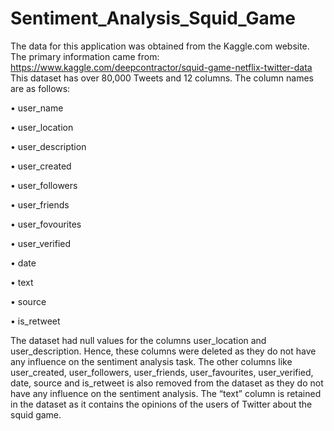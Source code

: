 # Sentiment_Analysis_Squid_Game

The data for this application was obtained from the Kaggle.com website. The primary information came from: https://www.kaggle.com/deepcontractor/squid-game-netflix-twitter-data
This dataset has over 80,000 Tweets and 12 columns. The column names are as follows:

•	user_name

•	user_location

•	user_description

•	user_created

•	user_followers

•	user_friends

•	user_fovourites

•	user_verified

•	date

•	text

•	source

•	is_retweet

The dataset had null values for the columns user_location and user_description. Hence, these columns were deleted as they do not have any influence on the sentiment analysis task. The other columns like user_created, user_followers, user_friends, user_favourites, user_verified, date, source and is_retweet is also removed from the dataset as they do not have any influence on the sentiment analysis. The “text” column is retained in the dataset as it contains the opinions of the users of Twitter about the squid game. 
